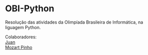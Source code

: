 # OBI-Python
Resolução das atividades da Olimpíada Brasileira de Informática, na liguagem Python.


Colaboradores: <br>
[Juan](https://github.com/JuanMenezes) <br>
[Mozart Pinho](https://github.com/mozartnp) <br>
